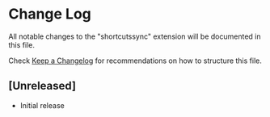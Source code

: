 # Change Log

All notable changes to the "shortcutssync" extension will be documented in this file.

Check [Keep a Changelog](http://keepachangelog.com/) for recommendations on how to structure this file.

## [Unreleased]

- Initial release